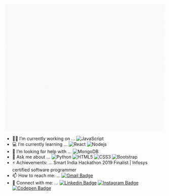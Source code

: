 
<img src="https://github.com/pm0824/pm0824/blob/master/PRACHI%20MANE.gif" width="800px" height="400px">


- 👩‍💻 I’m currently working on ... ![JavaScript](https://img.shields.io/badge/-JavaScript-black?style=flat-square&logo=javascript)
- 💻 I’m currently learning ... ![React](https://img.shields.io/badge/-React-black?style=flat-square&logo=react) ![Nodejs](https://img.shields.io/badge/-Nodejs-black?style=flat-square&logo=Node.js)
- 🤔 I’m looking for help with ... ![MongoDB](https://img.shields.io/badge/-MongoDB-black?style=flat-square&logo=mongodb)
- 💬 Ask me about ... ![Python](https://img.shields.io/badge/-Python-black?style=flat-square&logo=Python) ![HTML5](https://img.shields.io/badge/-HTML5-E34F26?style=flat-square&logo=html5&logoColor=white)
![CSS3](https://img.shields.io/badge/-CSS3-1572B6?style=flat-square&logo=css3)
![Bootstrap](https://img.shields.io/badge/-Bootstrap-563D7C?style=flat-square&logo=bootstrap)
- ⚡ Achievements: ... Smart India Hackathon 2019 Finalist | Infosys certified software programmer 
- 📫 How to reach me: ... [![Gmail Badge](https://img.shields.io/badge/-maneprachi824@gmail.com-c14438?style=flat-square&logo=Gmail&logoColor=white&link=mailto:kanna6501@gmail.com)](mailto:maneprachi824@gmail.com)
- 🤍 Connect with me: ... [![Linkedin Badge](https://img.shields.io/badge/-prachimane-blue?style=flat-square&logo=Linkedin&logoColor=white&link=https://www.linkedin.com/in/prachi-mane-b9a299158/)](https://www.linkedin.com/in/prachi-mane-b9a299158/)
[![Instagram Badge](https://img.shields.io/badge/-girl.inwebdev-purple?style=flat-square&logo=instagram&logoColor=white&link=https://instagram.com/girl.inwebdev/)](https://instagram.com/girl.inwebdev)
[![Codepen Badge](https://img.shields.io/badge/-girl_inwebdev-black?style=flat-square&logo=codepen&logoColor=white&link=https://codepen.io/girl_inwebdev)](https://codepen.io/girl_inwebdev)

